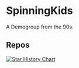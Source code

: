 # SpinningKids

A Demogroup from the 90s.

## Repos

[![Star History Chart](https://api.star-history.com/svg?repos=SpinningKids/aNewGene,SpinningKids/PKIsDead,SpinningKids/minifmod&type=Date)](https://star-history.com/#SpinningKids/aNewGene&SpinningKids/PKIsDead&SpinningKids/minifmod&Date)
